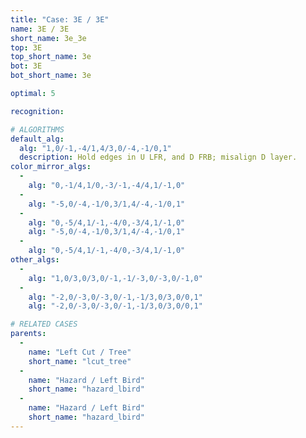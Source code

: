 ```yaml
---
title: "Case: 3E / 3E"
name: 3E / 3E
short_name: 3e_3e
top: 3E
top_short_name: 3e
bot: 3E
bot_short_name: 3e

optimal: 5

recognition:

# ALGORITHMS
default_alg:
  alg: "1,0/-1,-4/1,4/3,0/-4,-1/0,1"
  description: Hold edges in U LFR, and D FRB; misalign D layer.
color_mirror_algs:
  -
    alg: "0,-1/4,1/0,-3/-1,-4/4,1/-1,0"
  -
    alg: "-5,0/-4,-1/0,3/1,4/-4,-1/0,1"
  -
    alg: "0,-5/4,1/-1,-4/0,-3/4,1/-1,0"
    alg: "-5,0/-4,-1/0,3/1,4/-4,-1/0,1"
  -
    alg: "0,-5/4,1/-1,-4/0,-3/4,1/-1,0"
other_algs:
  -
    alg: "1,0/3,0/3,0/-1,-1/-3,0/-3,0/-1,0"
  -
    alg: "-2,0/-3,0/-3,0/-1,-1/3,0/3,0/0,1"
    alg: "-2,0/-3,0/-3,0/-1,-1/3,0/3,0/0,1"

# RELATED CASES
parents:
  -
    name: "Left Cut / Tree"
    short_name: "lcut_tree"
  -
    name: "Hazard / Left Bird"
    short_name: "hazard_lbird"
  -
    name: "Hazard / Left Bird"
    short_name: "hazard_lbird"
---
```


